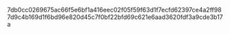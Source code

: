 7db0cc0269675ac66f5e6bf1a416eec02f05f59f63d1f7ecfd62397ce4a2ff98
7d9c4b169d1f6bd96e820d45c7f0bf22bfd69c621e6aad3620fdf3a9cde3b17a
